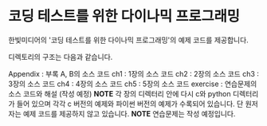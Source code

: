 # 코딩 테스트를 위한 다이나믹 프로그래밍
한빛미디어의 '코딩 테스트를 위한 다이나믹 프로그래밍'의 예제 코드를 제공합니다.

디렉토리의 구조는 다음과 같습니다.

Appendix : 부록 A, B의 소스 코드
ch1 : 1장의 소스 코드
ch2 : 2장의 소스 코드
ch3 : 3장의 소스 코드
ch4 : 4장의 소스 코드
ch5 : 5장의 소스 코드
exercise : 연습문제의 소스 코드와 해설 (작성 예정)
**NOTE** 각 장의 디렉터리 안에 다시 c와 python 디렉터리가 들어 있으며 각각 c 버전의 예제와 파이썬 버전의 예제가 수록되어 있습니다. 단 원저자는 예제 코드를 제공하지 않고 있습니다.
**NOTE** 연습문제는 작성 예정입니다.